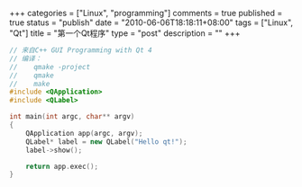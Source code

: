 +++
categories = ["Linux", "programming"]
comments = true
published = true
status = "publish"
date = "2010-06-06T18:18:11+08:00"
tags = ["Linux", "Qt"]
title = "第一个Qt程序"
type = "post"
description = ""
+++



```cpp
// 来自C++ GUI Programming with Qt 4
// 编译：
//    qmake -project
//    qmake
//    make
#include <QApplication>
#include <QLabel>

int main(int argc, char** argv)
{
    QApplication app(argc, argv);
    QLabel* label = new QLabel("Hello qt!");
    label->show();

    return app.exec();
}
```
<!--more-->